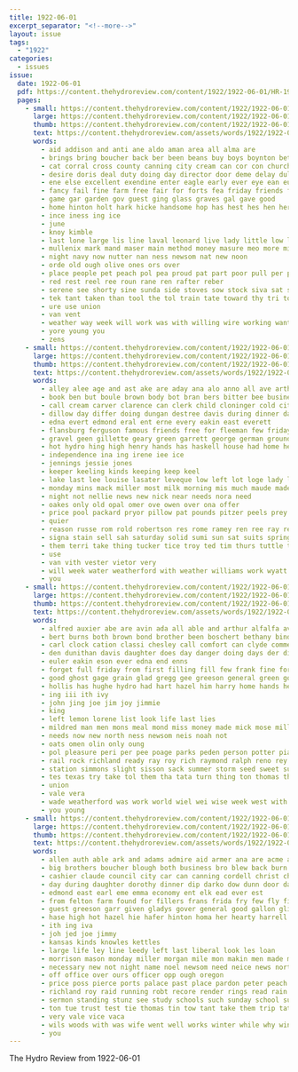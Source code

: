 ```yaml
---
title: 1922-06-01
excerpt_separator: "<!--more-->"
layout: issue
tags:
  - "1922"
categories:
  - issues
issue:
  date: 1922-06-01
  pdf: https://content.thehydroreview.com/content/1922/1922-06-01/HR-1922-06-01.pdf
  pages:
    - small: https://content.thehydroreview.com/content/1922/1922-06-01/small/HR-1922-06-01-01.jpg
      large: https://content.thehydroreview.com/content/1922/1922-06-01/large/HR-1922-06-01-01.jpg
      thumb: https://content.thehydroreview.com/content/1922/1922-06-01/thumbnails/HR-1922-06-01-01.jpg
      text: https://content.thehydroreview.com/assets/words/1922/1922-06-01/HR-1922-06-01-01.txt
      words:
        - aid addison and anti ane aldo aman area all alma are
        - brings bring boucher back ber been beans buy boys boynton better but big bro baby bill best business board ball barber bund band boy
        - cat corral cross county canning city cream can cor con church come cordell citizen choice clock chose col christian corn card council councilman cause
        - desire doris deal duty doing day director door deme delay dul
        - ene else excellent exendine enter eagle early ever eye ean eure
        - fancy fail fine farm free fair for forts fea friday friends fresh from failing friendly farin ford fight first
        - game gar garden gov guest ging glass graves gal gave good
        - home hinton holt hark hicke handsome hop has hest hes hen her hydro herndon heard hands hait heh horn
        - ince iness ing ice
        - june
        - knoy kimble
        - last lone large lis line laval leonard live lady little low let left like lee
        - mullenix mark mand maser main method money masure meo more mis mer much means miss mak mould may must men members morning made most memory
        - night navy now nutter nan ness newsom nat new noon
        - orde old ough olive ones ors over
        - place people pet peach pol pea proud pat part poor pull per present pound price pardon pollard pay pager pesto pot petty power
        - red rest reel ree roun rane ren rafter reber
        - serene see shorty sine sunda side stoves sow stock siva sat sin store sider small sund seven saturday such sales service sun street state size sunday sica shave son sain
        - tek tant taken than tool the tol train tate toward thy tri towns thurs track try thal tie town times team then tuck
        - ure use union
        - van vent
        - weather way week will work was with willing wire working want went white windows wallace
        - yore young you
        - zens
    - small: https://content.thehydroreview.com/content/1922/1922-06-01/small/HR-1922-06-01-02.jpg
      large: https://content.thehydroreview.com/content/1922/1922-06-01/large/HR-1922-06-01-02.jpg
      thumb: https://content.thehydroreview.com/content/1922/1922-06-01/thumbnails/HR-1922-06-01-02.jpg
      text: https://content.thehydroreview.com/assets/words/1922/1922-06-01/HR-1922-06-01-02.txt
      words:
        - alley alee age and ast ake are aday ana alo anno all ave arthur
        - book ben but boule brown body bot bran bers bitter bee business blue
        - call cream carver clarence can clerk child cloninger cold city chas clear cen corn claude court cela cedar county change cook canne
        - dillow day differ doing dungan destree davis during dinner days den deep
        - edna evert edmond eral ent erne every eakin east everett
        - flansburg ferguson famous friends free for fleeman few friday fine fruit flakes furnish first fonda frank french fresh fry ford from fig
        - gravel geen gillette geary green garrett george german ground governor good gladys guy gar
        - hot hydro hing high henry hands has haskell house had home herndon her hom herb helen homes hou ham hinton hobart hume haneline huss
        - independence ina ing irene iee ice
        - jennings jessie jones
        - keeper keeling kinds keeping keep keel
        - lake last lee louise lasater leveque low left lot loge lady label list lunch lon leo large late
        - monday mins mack miller most milk morning mis much maude made more may moore maud miss meme mcfarlin mer mons music myrtle
        - night not nellie news new nick near needs nora need
        - oakes only old opal omer ove owen over ona offer
        - price pool packard pryor pillow pat pounds pitzer peels prey potter part pleas per plenty pure powder paper por
        - quier
        - reason russe rom rold robertson res rome ramey ren ree ray rec regular ruth russell
        - signa stain sell sah saturday solid sumi sun sat suits spring supper sum sylvester sen scarth session sunday small son sade sutton sons supply subject summer ser schoo sister sick she star see special store school state
        - them terri take thing tucker tice troy ted tim thurs tuttle times tale than tawater the tio tover tho
        - use
        - van vith vester vietor very
        - will week water weatherford with weather williams work wyatt wait wife warm well while west was wes walter
        - you
    - small: https://content.thehydroreview.com/content/1922/1922-06-01/small/HR-1922-06-01-03.jpg
      large: https://content.thehydroreview.com/content/1922/1922-06-01/large/HR-1922-06-01-03.jpg
      thumb: https://content.thehydroreview.com/content/1922/1922-06-01/thumbnails/HR-1922-06-01-03.jpg
      text: https://content.thehydroreview.com/assets/words/1922/1922-06-01/HR-1922-06-01-03.txt
      words:
        - alfred auxier abe are avin ada all able and arthur alfalfa aver ana ang august
        - bert burns both brown bond brother been boschert bethany binder bostic baby boy beaulah beggs birden best bankers bradley bro burkhalter break boon bank but business banker bonds
        - carl clock cation classi chesley call comfort can clyde commer came college cotton cope cook canton course company
        - den dunithan davis daughter does day danger doing days der dinner darko denham dry denny
        - euler eakin eson ever edna end enns
        - forget full friday from first filling fill few frank fine for folks friend
        - good ghost gage grain glad gregg gee greeson general green gordon
        - hollis has hughe hydro had hart hazel him harry home hands henk hedrick hal hot hatfield held har her hand
        - ing iii ith ivy
        - john jing joe jim joy jimmie
        - king
        - left lemon lorene list look life last lies
        - mildred man men mons meal mond miss money made mick mose miller mcnary merchant morning males more mound menary motto maclean
        - needs now new north ness newsom neis noah not
        - oats omen olin only oung
        - pol pleasure peri per pee poage parks peden person potter piano place pump
        - rail rock richland ready ray roy rich raymond ralph reno rey rent
        - station simmons slight sisson sack summer storm seed sweet supply south sunday service seer sun store see smith sees sanford simpson shanks sell saturday sick sow school sad sugar stocks stockton six
        - tes texas try take tol them tha tata turn thing ton thomas the thelma tailor taylor ties tooth trucks
        - union
        - vale vera
        - wade weatherford was work world wiel wei wise week west with will williams wife want watch went while walling
        - you young
    - small: https://content.thehydroreview.com/content/1922/1922-06-01/small/HR-1922-06-01-04.jpg
      large: https://content.thehydroreview.com/content/1922/1922-06-01/large/HR-1922-06-01-04.jpg
      thumb: https://content.thehydroreview.com/content/1922/1922-06-01/thumbnails/HR-1922-06-01-04.jpg
      text: https://content.thehydroreview.com/assets/words/1922/1922-06-01/HR-1922-06-01-04.txt
      words:
        - allen auth able ark and adams admire aid armer ana are acme all alles
        - big brothers boucher blough both business bro blew back burn blakley billings been bush bank but bun bertha bullock birt bert boise baptist buy
        - cashier claude council city car can canning cordell christ church cherry clara cage cant cost character con colorado call came courts come campbell
        - day during daughter dorothy dinner dip darko dow dunn door days
        - edmond east earl eme emma economy ent elk ead ever est
        - from felton farm found for fillers frans frida fry few fly first friday fan full friends fail front florence
        - guest greeson garr given gladys gover general good gallon glidewell gard gertrude garfield glen glad game griffin goods grant governor gale
        - hase high hot hazel hie hafer hinton homa her hearty harrell harmony hei hard held him hand hydro holton hegre has home hester
        - ith ing iva
        - joh jed joe jimmy
        - kansas kinds knowles kettles
        - large life ley line leedy left last liberal look les loan
        - morrison mason monday miller morgan mile mon makin men made most miles mauldin may man must miss mills morning marvel meginnis mise money
        - necessary new not night name noel newsom need neice news north nham noid ner now ning neu nor
        - off office over ours officer opp ough oregon
        - price poss pierce ports palace past place pardon peter peach private pounds pope preacher pastor plant per par people public pack part
        - richland roy raid running robt recore render rings read rain richert road rol ring real room
        - sermon standing stunz see study schools such sunday school sund stock sister snyder stephens selby send stand still she set subject side saturday state service swe sorge sas stills son sui stockton sugar stoves springs standard spray sam sale sum
        - ton tue trust test tie thomas tin tow tant take them trip tatum the title
        - very vale vice vaca
        - wils woods with was wife went well works winter while why wind week work want weeks way wilson wax wheeler weatherford win wallace will
        - you
---
```


The Hydro Review from 1922-06-01

<!--more-->

